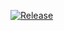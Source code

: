 [![Release](https://img.shields.io/github/v/release/dh1293-hub/kobong-orchestrator?display_name=tag&sort=semver)](https://github.com/dh1293-hub/kobong-orchestrator/releases/tag/v0.1.11)



